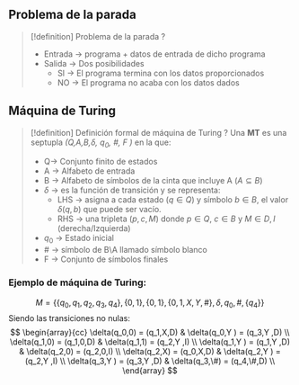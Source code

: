 
## Problema de la parada

>[!definition] Problema de la parada
?
>- Entrada -> programa + datos de entrada de dicho programa
>- Salida -> Dos posibilidades
>	- SI -> El programa termina con los datos proporcionados
>	- NO -> El programa no acaba con los datos dados 


## Máquina de Turing

>[!definition] Definición formal de máquina de Turing
>?
>Una **MT** es una septupla *(Q,A,B,$\delta$, $q_0$, #, F )* en la que:
>- Q-> Conjunto finito de estados
>- A -> Alfabeto de entrada
>- B -> Alfabeto de símbolos de la cinta que incluye A ($A \subseteq B$)
>- $\delta$ -> es la función de transición y se representa:
>	- LHS -> asigna a cada estado ($q \in Q$) y símbolo $b \in B$, el valor $\delta(q,b)$ que puede ser vacío.
>	- RHS -> una tripleta ($p,c,M$) donde $p \in Q$, $c \in B$ y $M \in {D,I}$ (derecha/Izquierda)
>- $q_0$ -> Estado inicial
>- \# -> símbolo de B\A llamado símbolo blanco
>- F -> Conjunto de símbolos finales


### Ejemplo de máquina de Turing:

$$M=\{
\{q_0,q_1,q_2,q_3,q_4\},\{0,1\},\{0,1\},\{0,1,X,Y,\#\},\delta,q_0,\#,\{q_4\}\}$$
Siendo las transiciones no nulas:
$$
\begin{array}{cc}
\delta(q_0,0) = (q_1,X,D) & \delta(q_0,Y ) = (q_3,Y ,D) \\
\delta(q_1,0) = (q_1,0,D) & \delta(q_1,1) = (q_2,Y ,I) \\
\delta(q_1,Y ) = (q_1,Y ,D) & \delta(q_2,0) = (q_2,0,I) \\
\delta(q_2,X) = (q_0,X,D) & \delta(q_2,Y ) = (q_2,Y ,I) \\
\delta(q_3,Y ) = (q_3,Y ,D) & \delta(q_3,\#) = (q_4,\#,D) \\
\end{array}
$$




